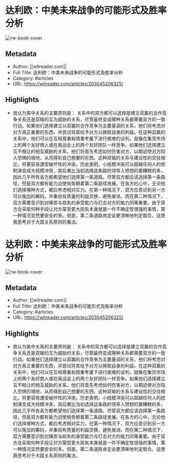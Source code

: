 # 达利欧：中美未来战争的可能形式及胜率分析

![rw-book-cover](https://readwise-assets.s3.amazonaws.com/static/images/article2.74d541386bbf.png)

## Metadata
- Author: [[witreader.com]]
- Full Title: 达利欧：中美未来战争的可能形式及胜率分析
- Category: #articles
- URL: https://witreader.com/articles/203045206325/

## Highlights
- 我认为美中关系的主要原则是：
  关系中的双方都可以选择是建立双赢的合作竞争关系还是双输的互为威胁的关系，尽管最终变成哪种关系都需要双方的一致行动。如果他们选择建立以双赢的合作竞争为主要基调的关系，他们将考虑对对方真正重要的东西，并尝试将其给予对方以换取自身的利益。在这种双赢的关系中，他们可以在互相尊重和慎重考量下进行艰难的谈判，就像在集贸市场上的两个友好商人或在奥运会上的两个友好团队一样竞争。如果他们选择建立互不相让的相互威胁的关系，他们将首先考虑如何伤害对方，以期迫使对方陷入恐惧的境地，从而得到自己想要的东西。这种双输的关系与建设性的交往相比，将更容易遭受破坏性的冲突。历史表明，小规模冲突可以超越任何人的控制演变成大规模冲突，其后果比当初选择这条路的领导人预想的要糟糕的多，因此几乎所有各方都希望他们选择第一条道路。尽管双方都应该选择第一条路径，但是双方都有能力迫使局势朝着第二条路径发展。在各方的心中，无论他们选择哪种方式，都应考虑相对实力。在第一种情况下，双方应意识到另一方可以施加的筹码，并重视有质量的利益交换，避免冒进。而在第二种情况下，双方需要意识到对痛苦与损失的承受能力与打击对方的能力同等重要。由于双方会采取何种手段让对方蒙受更大损失本身就是一件不确定性很强的事情，第一种情况显然要安全的多。但是，第二条道路肯定会更清晰地判定胜负。这使我思考对于大国关系原则的看法。
# 达利欧：中美未来战争的可能形式及胜率分析

![rw-book-cover](https://readwise-assets.s3.amazonaws.com/static/images/article2.74d541386bbf.png)

## Metadata
- Author: [[witreader.com]]
- Full Title: 达利欧：中美未来战争的可能形式及胜率分析
- Category: #articles
- URL: https://witreader.com/articles/203045206325/

## Highlights
- 我认为美中关系的主要原则是：
  关系中的双方都可以选择是建立双赢的合作竞争关系还是双输的互为威胁的关系，尽管最终变成哪种关系都需要双方的一致行动。如果他们选择建立以双赢的合作竞争为主要基调的关系，他们将考虑对对方真正重要的东西，并尝试将其给予对方以换取自身的利益。在这种双赢的关系中，他们可以在互相尊重和慎重考量下进行艰难的谈判，就像在集贸市场上的两个友好商人或在奥运会上的两个友好团队一样竞争。如果他们选择建立互不相让的相互威胁的关系，他们将首先考虑如何伤害对方，以期迫使对方陷入恐惧的境地，从而得到自己想要的东西。这种双输的关系与建设性的交往相比，将更容易遭受破坏性的冲突。历史表明，小规模冲突可以超越任何人的控制演变成大规模冲突，其后果比当初选择这条路的领导人预想的要糟糕的多，因此几乎所有各方都希望他们选择第一条道路。尽管双方都应该选择第一条路径，但是双方都有能力迫使局势朝着第二条路径发展。在各方的心中，无论他们选择哪种方式，都应考虑相对实力。在第一种情况下，双方应意识到另一方可以施加的筹码，并重视有质量的利益交换，避免冒进。而在第二种情况下，双方需要意识到对痛苦与损失的承受能力与打击对方的能力同等重要。由于双方会采取何种手段让对方蒙受更大损失本身就是一件不确定性很强的事情，第一种情况显然要安全的多。但是，第二条道路肯定会更清晰地判定胜负。这使我思考对于大国关系原则的看法。
